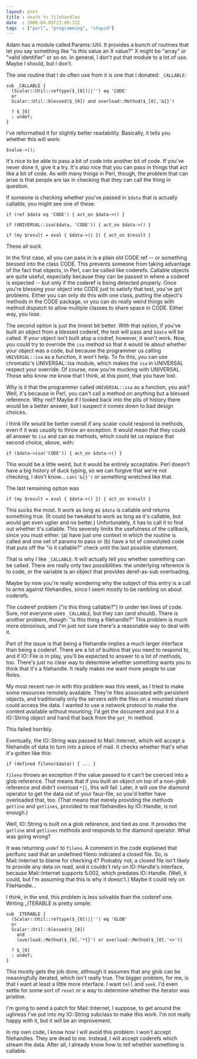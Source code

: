 ```yaml
---
layout: post
title : death to filehandles
date  : 2006-04-05T23:09:31Z
tags  : ["perl", "programming", "stupid"]
---
```

Adam has a module called Params::Util.  It provides a bunch of routines that
let you say something like "is this value an X value?"  X might be "array" or
"valid identifier" or so on.  In general, I don't put that module to a lot of
use.  Maybe I should, but I don't.

The one routine that I do often use from it is one that I donated: `_CALLABLE`:

    sub _CALLABLE {
      (Scalar::Util::reftype($_[0])||'') eq 'CODE'
      or
      Scalar::Util::blessed($_[0]) and overload::Method($_[0],'&{}')

      ? $_[0]
      : undef;
    }

I've reformatted it for slightly better readability.  Basically, it tells you
whether this will work:

    $value->();

It's nice to be able to pass a bit of code into another bit of code.  If you've
never done it, give it a try.  It's also nice that you can pass in things that
act like a bit of code.  As with many things in Perl, though, the problem that
can arise is that people are lax in checking that they can call the thing in
question.

If someone is checking whether you've passed in `$data` that is actually
callable, you might see one of these:

    if (ref $data eq 'CODE') { act_on $data->() }

    if (UNIVERSAL::isa($data, 'CODE')) { act_on $data->() }

    if (my $result = eval { $data->() }) { act_on $result }

These all suck.

In the first case, all you can pass in is a plain old CODE ref -- or something
blessed into the class CODE.  This prevents someone from taking advantage of
the fact that objects, in Perl, can be called like coderefs.  Callable objects
are quite useful, especially because they can be passed in where a coderef is
expected -- but only if the coderef is being detected properly.  Once you're
blessing your object into CODE just to satisfy that test, you've got problems.
Either you can only do this with one class, putting the object's methods in
the CODE package, or you can do really weird things with method dispatch to
allow multiple classes to share space in CODE.  Either way, you lose.

The second option is just the tiniest bit better.  With that option, if you've
built an object from a blessed coderef, the test will pass and `$data` will be
called.  If your object isn't built atop a codref, however, it won't work.
Now, you could try to override the `isa` method so that it would lie about
whether your object was a code, but because the programmer us calling
`UNIVERSAL::isa` as a function, it won't help.  To fix this, you can use
chromatic's UNIVERSAL::isa module, which makes the `isa` in UNIVERSAL respect
your override.  Of course, now you're mucking with UNIVERSAL.  Those who know
me know that I think, at this point, that you have lost.

Why is it that the programmer called `UNIVERSAL::isa` as a function, you ask?
Well, it's because in Perl, you can't call a method on anything but a blessed
reference.  Why not?  Maybe if I looked back into the pits of history there
would be a better answer, but I suspect it comes down to bad design choices.

I think life would be better overall if any scalar could respond to methods,
even if it was usually to throw an exception.  It would mean that they could
all answer to `isa` and can as methods, which could let us replace that second
choice, above, with:

    if ($data->isa('CODE')) { act_on $data->() }

This would be a little weird, but it would be entirely acceptable.  Perl
doesn't have a big history of duck typing, so we can forgive that we're not
checking, I don't know... `can('&{}')` or something wretched like that.

The last remaining option was

    if (my $result = eval { $data->() }) { act_on $result }

This sucks the most.  It work as long as `$data` is callable and returns
something true.  (It could be tweaked to work as long as it's callable, but
would get even uglier and no better.)  Unfortunately, it has to call it to find
out whether it's callable.  This severely limits the usefulness of the
callback, since you must either: (a) have just one context in which the routine
is called and one set of params to pass or (b) have a lot of convoluted code
that puts off the "is it callable?" check until the last possible statement.

That is why I like `_CALLABLE`.  It will actually tell you whether something
can be called.  There are really only two possibilities: the underlying
reference is to code, or the variable is an object that provides deref-as-sub
overloading.

Maybe by now you're really wondering why the subject of this entry is a call to
arms against filehandles, since I seem mostly to be rambling on about coderefs.

The coderef problem ("is this thing callable?") in under ten lines of code.
Sure, not everyone uses `_CALLABLE`, but they can (and should).  There is
another problem, though: "is this thing a filehandle?"  This problem is much
more obnoxious, and I'm just not sure there's a reasonable way to deal with it.

Part of the issue is that being a filehandle implies a much larger interface
than being a coderef.  There are a lot of builtins that you need to respond to,
and if IO::File is in play, you'll be expected to answer to a lot of methods,
too.  There's just no clear way to determine whether something wants you to
think that it's a filehandle.  It really makes me want more people to use
Roles.

My most recent run-in with this problem was this week, as I tried to make some
resources remotely available.  They're files associated with persistent
objects, and traditionally only the servers with the files on a mounted share
could access the data.  I wanted to use a network protocol to make the content
available without mounting; I'd get the document and put it in a IO::String
object and hand that back from the `get_fh` method.

This failed horribly.

Eventually, the IO::String was passed to Mail::Internet, which will accept a
filehandle of data to turn into a piece of mail.  It checks whether that's what
it's gotten like this:

    if (defined fileno($data)) { ... }

`fileno` throws an exception if the value passed to it can't be coerced into a
glob reference.  That means that if you built an object on top of a non-glob
reference and didn't overload `*{}`, this will fail.  Later, it will use the
diamond operator to get the data out of your faux-file, so you'd better have
overloaded that, too.  (That means that merely providing the methods `getline`
and `getlines`, provided to real filehandles by IO::Handle, is not enough.)

Well, IO::String is built on a glob reference, and tied as one.  It provides
the `getline` and `getlines` methods and responds to the diamond operator.
What was going wrong?

It was returning `undef` to `fileno`.  A comment in the code explained that
perlfunc said that an undefined fileno indicated a closed file.  So, is
Mail::Internet to blame for checking it?  Probably not; a closed file isn't
likely to provide any data on read, and it couldn't rely on IO::Handle's
interface, because Mail::Internet supports 5.002, which predates IO::Handle.
(Well, it could, but I'm assuming that this is why it doesn't.)  Maybe it could
rely on FileHandle...

I think, in the end, this problem is less solvable than the coderef one.
Writing _ITERABLE is pretty simple:

    sub _ITERABLE {
      (Scalar::Util::reftype($_[0])||'') eq 'GLOB'
      or
      Scalar::Util::blessed($_[0])
        and
        (overload::Method($_[0],'*{}') or overload::Method($_[0],'<>'))

      ? $_[0]
      : undef;
    }

This mostly gets the job done, although it assumes that any glob can be
meaningfully iterated, which isn't really true.  The bigger problem, for me, is
that I want at least a little more interface.  I want `tell` and `seek`.  I'd
even settle for some sort of `reset` or a way to determine whether the iterator
was pristine.

I'm going to send a patch for Mail::Internet, I suppose, to get around the
ugliness I've put into my IO::String subclass to make this work.  I'm not
really happy with it, but it will be an improvement.

In my own code, I know how I will avoid this problem: I won't accept
filehandles.  They are dead to me.  Instead, I will accept coderefs which
stream the data.  After all, I already know how to tell whether something is
callable.


